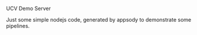 UCV Demo Server

Just some simple nodejs code, generated by appsody to demonstrate some pipelines.


